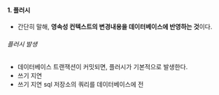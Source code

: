 
#### 1. 플러시

- 간단히 말해, **영속성 컨텍스트의 변경내용을 데이터베이스에 반영하는 것**이다.

###### 플러시 발생
- 데이터베이스 트랜잭션이 커밋되면, 플러시가 기본적으로 발생한다.
- 쓰기 지연
- 쓰기 지연 sql 저장소의 쿼리를 데이터베이스에 전